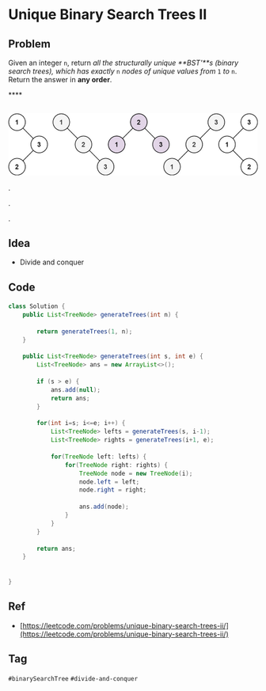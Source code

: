 # Unique Binary Search Trees II

## Problem



 Given an integer `n`, return _all the structurally unique **BST'**s \(binary search trees\), which has exactly_ `n` _nodes of unique values from_ `1` _to_ `n`. Return the answer in **any order**.

\*\*\*\*

## 

![](../.gitbook/assets/image%20%2820%29.png)

.

.

.









## Idea

* Divide and conquer



## Code 

```java
class Solution {
    public List<TreeNode> generateTrees(int n) {
        
        return generateTrees(1, n);
    }
    
    public List<TreeNode> generateTrees(int s, int e) {
        List<TreeNode> ans = new ArrayList<>();
        
        if (s > e) {
            ans.add(null);
            return ans;
        }
        
        for(int i=s; i<=e; i++) {
            List<TreeNode> lefts = generateTrees(s, i-1);
            List<TreeNode> rights = generateTrees(i+1, e);
            
            for(TreeNode left: lefts) {
                for(TreeNode right: rights) {
                    TreeNode node = new TreeNode(i);
                    node.left = left;
                    node.right = right;
                    
                    ans.add(node);
                }
            }
        }
        
        return ans;
    }
    
   
}
```

## Ref

* [https://leetcode.com/problems/unique-binary-search-trees-ii/](https://leetcode.com/problems/unique-binary-search-trees-ii/)

## Tag

`#binarySearchTree` `#divide-and-conquer`


